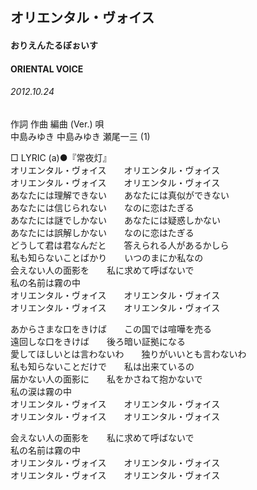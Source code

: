## オリエンタル・ヴォイス
#### おりえんたるぼぉいす
#### ORIENTAL VOICE
###### 2012.10.24


作詞  作曲  編曲 (Ver.)   唄   
中島みゆき   中島みゆき   瀬尾一三 (1)   
    
□ LYRIC (a)●『常夜灯』   
オリエンタル・ヴォイス　　オリエンタル・ヴォイス   
オリエンタル・ヴォイス　　オリエンタル・ヴォイス   
あなたには理解できない　　あなたには真似ができない   
あなたには信じられない　　なのに恋はたぎる   
あなたには謎でしかない　　あなたには疑惑しかない   
あなたには誤解しかない　　なのに恋はたぎる   
どうして君は君なんだと　　答えられる人があるかしら   
私も知らないことばかり　　いつのまにか私なの   
会えない人の面影を　　私に求めて呼ばないで   
私の名前は霧の中   
オリエンタル・ヴォイス　　オリエンタル・ヴォイス   
オリエンタル・ヴォイス　　オリエンタル・ヴォイス   
   
あからさまな口をきけば　　この国では喧嘩を売る   
遠回しな口をきけば　　後ろ暗い証拠になる   
愛してほしいとは言わないわ　　独りがいいとも言わないわ   
私も知らないことだけで　　私は出来ているの   
届かない人の面影に　　私をかさねて抱かないで   
私の涙は霧の中   
オリエンタル・ヴォイス　　オリエンタル・ヴォイス   
オリエンタル・ヴォイス　　オリエンタル・ヴォイス   
   
会えない人の面影を　　私に求めて呼ばないで   
私の名前は霧の中   
オリエンタル・ヴォイス　　オリエンタル・ヴォイス   
オリエンタル・ヴォイス　　オリエンタル・ヴォイス   